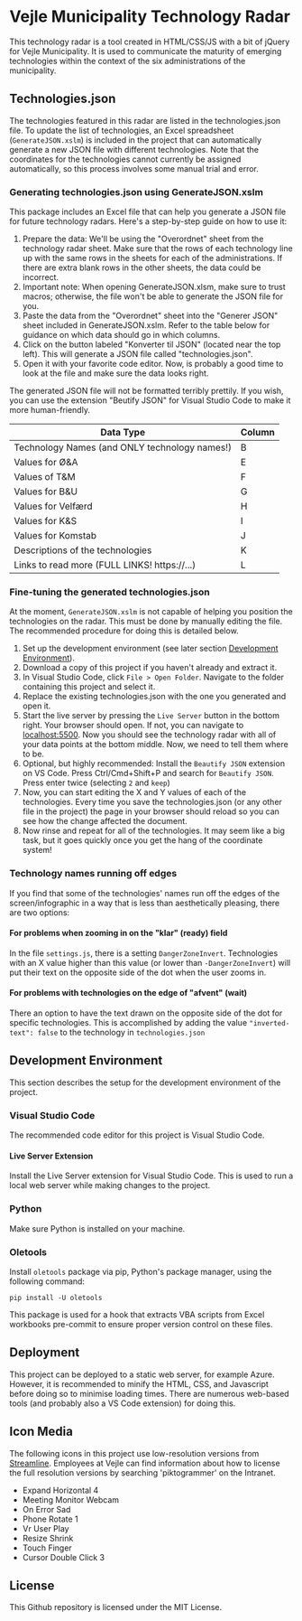 # Vejle Municipality Technology Radar
This technology radar is a tool created in HTML/CSS/JS with a bit of jQuery for Vejle Municipality. It is used to communicate the maturity of emerging technologies within the context of the six administrations of the municipality.

## Technologies.json
The technologies featured in this radar are listed in the technologies.json file. To update the list of technologies, an Excel spreadsheet (`GenerateJSON.xslm`) is included in the project that can automatically generate a new JSON file with different technologies. Note that the coordinates for the technologies cannot currently be assigned automatically, so this process involves some manual trial and error.

### Generating technologies.json using GenerateJSON.xslm
This package includes an Excel file that can help you generate a JSON file for future technology radars. Here's a step-by-step guide on how to use it:
1. Prepare the data: We'll be using the "Overordnet" sheet from the technology radar sheet. Make sure that the rows of each technology line up with the same rows in the sheets for each of the administrations. If there are extra blank rows in the other sheets, the data could be incorrect.
2. Important note: When opening GenerateJSON.xlsm, make sure to trust macros; otherwise, the file won't be able to generate the JSON file for you.
3. Paste the data from the "Overordnet" sheet into the "Generer JSON" sheet included in GenerateJSON.xslm. Refer to the table below for guidance on which data should go in which columns.
4. Click on the button labeled "Konverter til JSON" (located near the top left). This will generate a JSON file called "technologies.json".
5. Open it with your favorite code editor. Now, is probably a good time to look at the file and make sure the data looks right.

The generated JSON file will not be formatted terribly prettily. If you wish, you can use the extension "Beutify JSON" for Visual Studio Code to make it more human-friendly.

| Data Type                                     | Column |
|-----------------------------------------------|--------|
| Technology Names (and ONLY technology names!) | B      |
| Values for Ø&A                                | E      |
| Values of T&M                                 | F      |
| Values for B&U                                | G      |
| Values for Velfærd                            | H      |
| Values for K&S                                | I      |
| Values for Komstab                            | J      |
| Descriptions of the technologies              | K      |
| Links to read more (FULL LINKS! https://...)  | L      |

### Fine-tuning the generated technologies.json
At the moment, `GenerateJSON.xslm` is not capable of helping you position the technologies on the radar. This must be done by manually editing the file. The recommended procedure for doing this is detailed below.

1. Set up the development environment (see later section [Development Environment](##-development-environment)).
2. Download a copy of this project if you haven't already and extract it.
3. In Visual Studio Code, click `File > Open Folder`. Navigate to the folder containing this project and select it.
4. Replace the existing technologies.json with the one you generated and open it.
5. Start the live server by pressing the `Live Server` button in the bottom right. Your browser should open. If not, you can navigate to [localhost:5500](localhost:5500).
Now you should see the technology radar with all of your data points at the bottom middle. Now, we need to tell them where to be.
7. Optional, but highly recommended: Install the `Beautify JSON` extension on VS Code. Press Ctrl/Cmd+Shift+P and search for `Beautify JSON`. Press enter twice (selecting `2` and `keep`)
8. Now, you can start editing the X and Y values of each of the technologies. Every time you save the technologies.json (or any other file in the project) the page in your browser should reload so you can see how the change affected the document.
9. Now rinse and repeat for all of the technologies. It may seem like a big task, but it goes quickly once you get the hang of the coordinate system!
### Technology names running off edges
If you find that some of the technologies' names run off the edges of the screen/infographic in a way that is less than aesthetically pleasing, there are two options:
#### For problems when zooming in on the "klar" (ready) field
In the file `settings.js`, there is a setting `DangerZoneInvert`. Technologies with an X value higher than this value (or lower than `-DangerZoneInvert`) will put their text on the opposite side of the dot when the user zooms in.
#### For problems with technologies on the edge of "afvent" (wait)
There an option to have the text drawn on the opposite side of the dot for specific technologies. This is accomplished by adding the value `"inverted-text": false` to the technology in `technologies.json`

## Development Environment
This section describes the setup for the development environment of the project.
### Visual Studio Code
The recommended code editor for this project is Visual Studio Code.
#### Live Server Extension
Install the Live Server extension for Visual Studio Code. This is used to run a local web server while making changes to the project.
### Python
Make sure Python is installed on your machine.
### Oletools
Install `oletools` package via pip, Python's package manager, using the following command:
```
pip install -U oletools
```
This package is used for a hook that extracts VBA scripts from Excel workbooks pre-commit to ensure proper version control on these files.

## Deployment
This project can be deployed to a static web server, for example Azure. However, it is recommended to minify the HTML, CSS, and Javascript before doing so to minimise loading times. There are numerous web-based tools (and probably also a VS Code extension) for doing this.

## Icon Media
The following icons in this project use low-resolution versions from [Streamline](https://www.streamlinehq.com/icons). Employees at Vejle can find information about how to license the full resolution versions by searching 'piktogrammer' on the Intranet.
* Expand Horizontal 4
* Meeting Monitor Webcam
* On Error Sad
* Phone Rotate 1
* Vr User Play
* Resize Shrink
* Touch Finger
* Cursor Double Click 3

## License
This Github repository is licensed under the MIT License.
